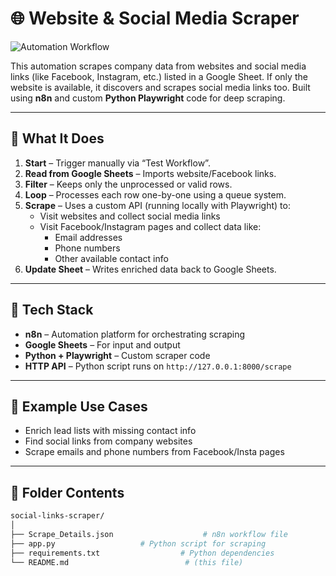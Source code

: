 # 🌐 Website & Social Media Scraper

![Automation Workflow](./your-image-file-name.png)

This automation scrapes company data from websites and social media links (like Facebook, Instagram, etc.) listed in a Google Sheet. If only the website is available, it discovers and scrapes social media links too. Built using **n8n** and custom **Python Playwright** code for deep scraping.

---

## 🔁 What It Does

1. **Start** – Trigger manually via “Test Workflow”.
2. **Read from Google Sheets** – Imports website/Facebook links.
3. **Filter** – Keeps only the unprocessed or valid rows.
4. **Loop** – Processes each row one-by-one using a queue system.
5. **Scrape** – Uses a custom API (running locally with Playwright) to:
   - Visit websites and collect social media links
   - Visit Facebook/Instagram pages and collect data like:
     - Email addresses
     - Phone numbers
     - Other available contact info
6. **Update Sheet** – Writes enriched data back to Google Sheets.

---

## 🧰 Tech Stack

- **n8n** – Automation platform for orchestrating scraping
- **Google Sheets** – For input and output
- **Python + Playwright** – Custom scraper code
- **HTTP API** – Python script runs on `http://127.0.0.1:8000/scrape`

---

## 🧠 Example Use Cases

- Enrich lead lists with missing contact info  
- Find social links from company websites  
- Scrape emails and phone numbers from Facebook/Insta pages

---

## 📂 Folder Contents

```bash
social-links-scraper/
│
├── Scrape_Details.json                    # n8n workflow file
├── app.py                   # Python script for scraping
├── requirements.txt                  # Python dependencies
└── README.md                          # (this file)
